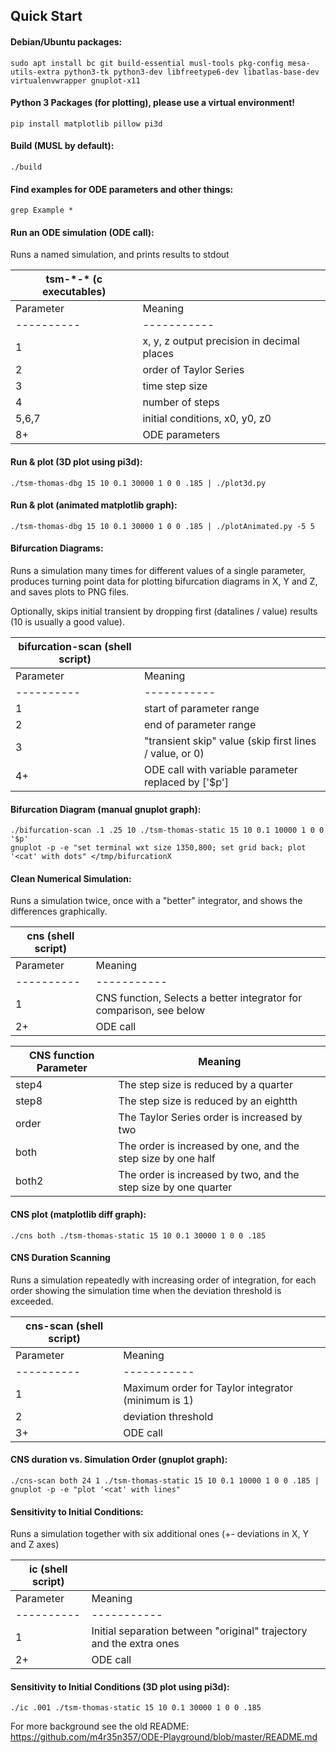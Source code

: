 ## Quick Start

#### Debian/Ubuntu packages:
```
sudo apt install bc git build-essential musl-tools pkg-config mesa-utils-extra python3-tk python3-dev libfreetype6-dev libatlas-base-dev virtualenvwrapper gnuplot-x11
```
#### Python 3 Packages (for plotting), please use a virtual environment!
```
pip install matplotlib pillow pi3d
```
#### Build (MUSL by default):
```
./build
```
#### Find examples for ODE parameters and other things:
```
grep Example *
```
#### Run an ODE simulation (ODE call):

Runs a named simulation, and prints results to stdout

tsm-\*-\* (c executables) ||
----------|-----------
Parameter | Meaning
----------|-----------
1 | x, y, z output precision in decimal places
2 | order of Taylor Series
3 | time step size
4 | number of steps
5,6,7 | initial conditions, x0, y0, z0
8+ | ODE parameters

#### Run & plot (3D plot using pi3d):
```
./tsm-thomas-dbg 15 10 0.1 30000 1 0 0 .185 | ./plot3d.py
```
#### Run & plot (animated matplotlib graph):
```
./tsm-thomas-dbg 15 10 0.1 30000 1 0 0 .185 | ./plotAnimated.py -5 5
```
#### Bifurcation Diagrams:

Runs a simulation many times for different values of a single parameter, produces turning point data for plotting bifurcation diagrams in X, Y and Z, and saves plots to PNG files.

Optionally, skips initial transient by dropping first (datalines / value) results (10 is usually a good value).

bifurcation-scan (shell script) ||
----------|-----------
Parameter | Meaning
----------|-----------
1 | start of parameter range
2 | end of parameter range
3 | "transient skip" value (skip first lines / value, or 0)
4+ | ODE call with variable parameter replaced by ['$p']

#### Bifurcation Diagram (manual gnuplot graph):
```
./bifurcation-scan .1 .25 10 ./tsm-thomas-static 15 10 0.1 10000 1 0 0 '$p'
gnuplot -p -e "set terminal wxt size 1350,800; set grid back; plot '<cat' with dots" </tmp/bifurcationX
```
#### Clean Numerical Simulation:

Runs a simulation twice, once with a "better" integrator, and shows the differences graphically.

cns (shell script) ||
----------|-----------
Parameter | Meaning
----------|-----------
1 | CNS function, Selects a better integrator for comparison, see below
2+ | ODE call

CNS function Parameter | Meaning
----------|-----------
step4 | The step size is reduced by a quarter
step8 | The step size is reduced by an eightth
order | The Taylor Series order is increased by two
both | The order is increased by one, and the step size by one half
both2 | The order is increased by two, and the step size by one quarter

#### CNS plot (matplotlib diff graph):
```
./cns both ./tsm-thomas-static 15 10 0.1 30000 1 0 0 .185
```
#### CNS Duration Scanning

Runs a simulation repeatedly with increasing order of integration, for each order showing the simulation time when the deviation threshold is exceeded.

cns-scan (shell script) ||
----------|-----------
Parameter | Meaning
----------|-----------
1 | Maximum order for Taylor integrator (minimum is 1)
2 | deviation threshold
3+ | ODE call

#### CNS duration vs. Simulation Order (gnuplot graph):
```
./cns-scan both 24 1 ./tsm-thomas-static 15 10 0.1 10000 1 0 0 .185 | gnuplot -p -e "plot '<cat' with lines"
```
#### Sensitivity to Initial Conditions:

Runs a simulation together with six additional ones (+- deviations in X, Y and Z axes)

ic (shell script) ||
----------|-----------
Parameter | Meaning
----------|-----------
1 | Initial separation between "original" trajectory and the extra ones
2+ | ODE call

#### Sensitivity to Initial Conditions (3D plot using pi3d):
```
./ic .001 ./tsm-thomas-static 15 10 0.1 30000 1 0 0 .185
```

For more background see the old README:
https://github.com/m4r35n357/ODE-Playground/blob/master/README.md
